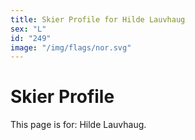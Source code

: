 ```yaml
---
title: Skier Profile for Hilde Lauvhaug
sex: "L"
id: "249"
image: "/img/flags/nor.svg" 
---
```


# Skier Profile

This page is for: Hilde Lauvhaug.
    